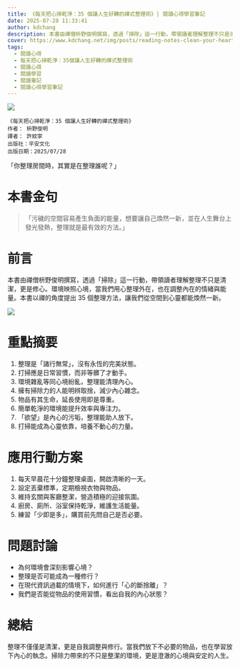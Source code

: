 ```yaml
---
title: 《每天把心掃乾淨：35 個讓人生好轉的禪式整理術》| 閱讀心得學習筆記
date: 2025-07-28 11:33:41
author: kdchang
description: 本書由禪僧枡野俊明撰寫，透過「掃除」這一行動，帶領讀者理解整理不只是清潔，更是修心。環境映照心境，當我們用心整理外在，也在調整內在的情緒與能量。本書以禪的角度提出 35 個整理方法，讓我們從空間到心靈都能煥然一新。
cover: https://www.kdchang.net/img/posts/reading-notes-clean-your-heart-every-day-1.jpg
tags:
  - 閱讀心得
  - 每天把心掃乾淨：35個讓人生好轉的禪式整理術
  - 閱讀心得
  - 閱讀學習
  - 閱讀筆記
  - 閱讀心得學習筆記
---
```


![](img/posts/reading-notes-clean-your-heart-every-day-1.jpg)

```
《每天把心掃乾淨：35 個讓人生好轉的禪式整理術》
作者： 枡野俊明
譯者： 許紋寧
出版社：平安文化
出版日期：2025/07/28
```

「你整理房間時，其實是在整理誰呢？」

# 本書金句

> 「污穢的空間容易產生負面的能量，想要讓自己煥然一新，並在人生舞台上發光發熱，整理就是最有效的方法。」

# 前言

本書由禪僧枡野俊明撰寫，透過「掃除」這一行動，帶領讀者理解整理不只是清潔，更是修心。環境映照心境，當我們用心整理外在，也在調整內在的情緒與能量。本書以禪的角度提出 35 個整理方法，讓我們從空間到心靈都能煥然一新。

![](img/posts/reading-notes-clean-your-heart-every-day-2.jpg)

# 重點摘要

1. 整理是「諸行無常」，沒有永恆的完美狀態。
2. 打掃應是日常習慣，而非等髒了才動手。
3. 環境雜亂等同心境紛亂，整理能清理內心。
4. 擁有掃除力的人能明辨取捨，減少內心雜念。
5. 物品有其生命，延長使用即是尊重。
6. 簡單乾淨的環境能提升效率與專注力。
7. 「欲望」是內心的污垢，整理能助人放下。
8. 打掃能成為心靈依靠，培養不動心的力量。

# 應用行動方案

1. 每天早晨花十分鐘整理桌面，開啟清晰的一天。
2. 設定丟棄標準，定期檢視衣物與物品。
3. 維持玄關與客廳整潔，營造積極的迎接氛圍。
4. 廚房、廁所、浴室保持乾淨，維護生活能量。
5. 練習「少即是多」，購買前先問自己是否必要。

# 問題討論

- 為何環境會深刻影響心境？
- 整理是否可能成為一種修行？
- 在現代資訊過載的情境下，如何進行「心的斷捨離」？
- 我們是否能從物品的使用習慣，看出自我的內心狀態？

# 總結

整理不僅僅是清潔，更是自我調整與修行。當我們放下不必要的物品，也在學習放下內心的執念。掃除力帶來的不只是整潔的環境，更是澄澈的心境與安定的人生。

